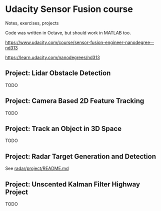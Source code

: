 # Udacity Sensor Fusion course

Notes, exercises, projects

Code was written in Octave, but should work in MATLAB too.

https://www.udacity.com/course/sensor-fusion-engineer-nanodegree--nd313

https://learn.udacity.com/nanodegrees/nd313

## Project: Lidar Obstacle Detection

TODO

## Project: Camera Based 2D Feature Tracking

TODO

## Project: Track an Object in 3D Space

TODO

## Project: Radar Target Generation and Detection

See [radar/project/README.md](radar/project/README.md)

## Project: Unscented Kalman Filter Highway Project

TODO
